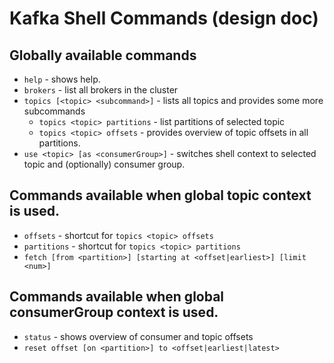 # Kafka Shell Commands (design doc)

## Globally available commands

- `help` - shows help.
- `brokers` - list all brokers in the cluster
- `topics [<topic> <subcommand>]` - lists all topics and provides some more subcommands
  - `topics <topic> partitions` - list partitions of selected topic
  - `topics <topic> offsets` - provides overview of topic offsets in all partitions.
- `use <topic> [as <consumerGroup>]` - switches shell context to selected topic and (optionally) consumer group.

## Commands available when global topic context is used.

- `offsets` - shortcut for `topics <topic> offsets`
- `partitions` - shortcut for `topics <topic> partitions`
- `fetch [from <partition>] [starting at <offset|earliest>] [limit <num>]`

## Commands available when global consumerGroup context is used.

- `status` - shows overview of consumer and topic offsets
- `reset offset [on <partition>] to <offset|earliest|latest>`
